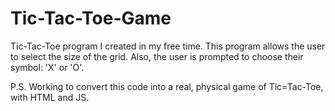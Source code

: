 # Tic-Tac-Toe-Game
Tic-Tac-Toe program I created in my free time.
This program allows the user to select the size of the grid.
Also, the user is prompted to choose their symbol: 'X' or 'O'.

P.S.
Working to convert this code into a real, physical game of Tic=Tac-Toe, with HTML and JS.
